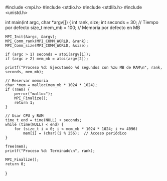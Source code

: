 #include <mpi.h>
#include <stdio.h>
#include <stdlib.h>
#include <unistd.h>

int main(int argc, char *argv[]) {
    int rank, size;
    int seconds = 30;         // Tiempo por defecto
    size_t mem_mb = 100;      // Memoria por defecto en MB

    MPI_Init(&argc, &argv);
    MPI_Comm_rank(MPI_COMM_WORLD, &rank);
    MPI_Comm_size(MPI_COMM_WORLD, &size);

    if (argc > 1) seconds = atoi(argv[1]);
    if (argc > 2) mem_mb = atoi(argv[2]);

    printf("Proceso %d: Ejecutando %d segundos con %zu MB de RAM\n", rank, seconds, mem_mb);

    // Reservar memoria
    char *mem = malloc(mem_mb * 1024 * 1024);
    if (!mem) {
        perror("malloc");
        MPI_Finalize();
        return 1;
    }

    // Usar CPU y RAM
    time_t end = time(NULL) + seconds;
    while (time(NULL) < end) {
        for (size_t i = 0; i < mem_mb * 1024 * 1024; i += 4096)
            mem[i] = (char)(i % 256);  // Acceso periódico
    }

    free(mem);
    printf("Proceso %d: Terminado\n", rank);

    MPI_Finalize();
    return 0;
}
